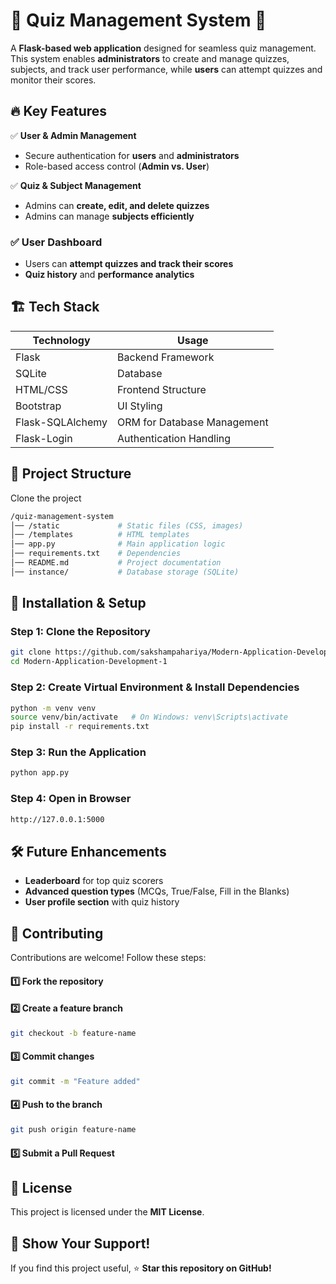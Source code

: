 
# 📘 Quiz Management System 🎯

A **Flask-based web application** designed for seamless quiz management.
This system enables **administrators** to create and manage quizzes, subjects, and track user performance, while **users** can attempt quizzes and monitor their scores.


## **🔥 Key Features**  

 ✅ **User & Admin Management**  
- Secure authentication for **users** and **administrators**  
- Role-based access control (**Admin vs. User**)  

✅ **Quiz & Subject Management**  
- Admins can **create, edit, and delete quizzes**  
- Admins can manage  **subjects efficiently**  

### ✅ **User Dashboard**  
- Users can **attempt quizzes and track their scores**  
- **Quiz history** and **performance analytics**  


## **🏗 Tech Stack**  

| **Technology**      | **Usage**                          |  
|--------------------|---------------------------------|  
| Flask             | Backend Framework               |  
| SQLite           | Database                        |  
| HTML/CSS         | Frontend Structure              |  
| Bootstrap        | UI Styling                       |  
| Flask-SQLAlchemy | ORM for Database Management     |  
| Flask-Login      | Authentication Handling         |  

## **📂 Project Structure**

Clone the project

```bash
/quiz-management-system
│── /static             # Static files (CSS, images)
│── /templates          # HTML templates
│── app.py              # Main application logic
│── requirements.txt    # Dependencies
│── README.md           # Project documentation
│── instance/           # Database storage (SQLite)

```

## **🚀 Installation & Setup**
### Step 1: Clone the Repository

```bash
git clone https://github.com/sakshampahariya/Modern-Application-Development-1.git
cd Modern-Application-Development-1
```
### Step 2: Create Virtual Environment & Install Dependencies
```bash
python -m venv venv  
source venv/bin/activate   # On Windows: venv\Scripts\activate  
pip install -r requirements.txt  

```

### Step 3: Run the Application
```bash
python app.py  
```
### Step 4: Open in Browser
```bash
http://127.0.0.1:5000  

```

## **🛠 Future Enhancements**
- **Leaderboard** for top quiz scorers
- **Advanced question types** (MCQs, True/False, Fill in the Blanks)
- **User profile section** with quiz history

## **🤝 Contributing**
Contributions are welcome! Follow these steps:
#### 1️⃣ Fork the repository
#### 2️⃣ Create a feature branch

```bash
git checkout -b feature-name
```
#### 3️⃣ Commit changes
```bash
git commit -m "Feature added"
```
#### 4️⃣ Push to the branch
```bash
git push origin feature-name

```
#### 5️⃣ Submit a Pull Request


## **📜 License**
This project is licensed under the **MIT License**.

## **🌟 Show Your Support!**
If you find this project useful, ⭐ **Star this repository on GitHub!**